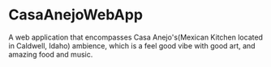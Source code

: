 # CasaAnejoWebApp
 A web application that encompasses Casa Anejo's(Mexican Kitchen located in Caldwell, Idaho) ambience, which is a feel good vibe with good art, and amazing food and music. 
